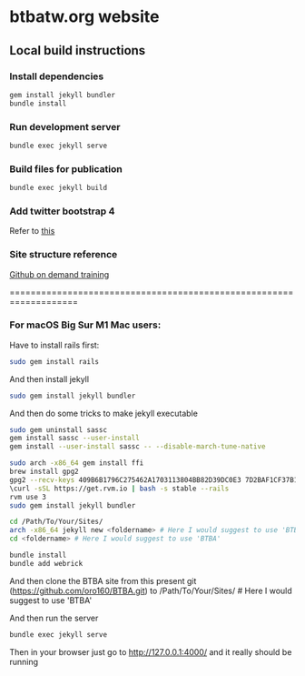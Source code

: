 # btbatw.org website

## Local build instructions

### Install dependencies

```bash
gem install jekyll bundler
bundle install
```

### Run development server

```bash
bundle exec jekyll serve
```

### Build files for publication

```bash
bundle exec jekyll build
```

### Add twitter bootstrap 4
Refer to [this](https://simpleit.rocks/how-to-add-bootstrap-4-to-jekyll-the-right-way/#fnref:safe-mode)

### Site structure reference
[Github on demand training](https://github.com/github/training-kit)



===================================================================



### For macOS Big Sur M1 Mac users:
Have to install rails first:
```bash
sudo gem install rails
```

And then install jekyll
```bash
sudo gem install jekyll bundler
```

And then do some tricks to make jekyll executable
```bash
sudo gem uninstall sassc
gem install sassc --user-install
gem install --user-install sassc -- --disable-march-tune-native

sudo arch -x86_64 gem install ffi
brew install gpg2
gpg2 --recv-keys 409B6B1796C275462A1703113804BB82D39DC0E3 7D2BAF1CF37B13E2069D6956105BD0E739499BDB
\curl -sSL https://get.rvm.io | bash -s stable --rails
rvm use 3
sudo gem install jekyll bundler

cd /Path/To/Your/Sites/
arch -x86_64 jekyll new <foldername> # Here I would suggest to use 'BTBA'
cd <foldername> # Here I would suggest to use 'BTBA'

bundle install
bundle add webrick
```

And then clone the BTBA site from this present git (https://github.com/oro160/BTBA.git)
to /Path/To/Your/Sites/<foldername> # Here I would suggest to use 'BTBA'

And then run the server
```bash
bundle exec jekyll serve
```

Then in your browser just go to http://127.0.0.1:4000/ and it really should be running
